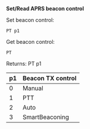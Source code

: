 __Set/Read APRS beacon control__

Set beacon control:

	PT p1

Get beacon control:

	PT

Returns: PT p1

| p1  | Beacon TX control |
| --- | --- |
| 0 | Manual         |
| 1 | PTT            |
| 2 | Auto           |
| 3 | SmartBeaconing |
